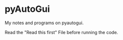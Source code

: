 # pyAutoGui
My notes and programs on pyautogui.

Read the "Read this first" File before running the code.
